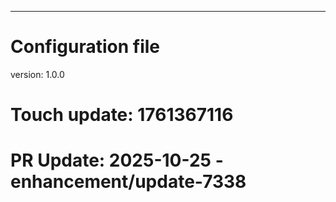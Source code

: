 ---
# Configuration file
version: 1.0.0

# Touch update: 1761367116

# PR Update: 2025-10-25 - enhancement/update-7338
